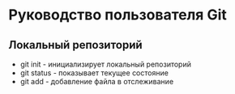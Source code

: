 # Руководство пользователя Git
## Локальный репозиторий
* git init - инициализирует локальный репозиторий
* git status - показывает текущее состояние
* git add - добавление файла в отслеживание